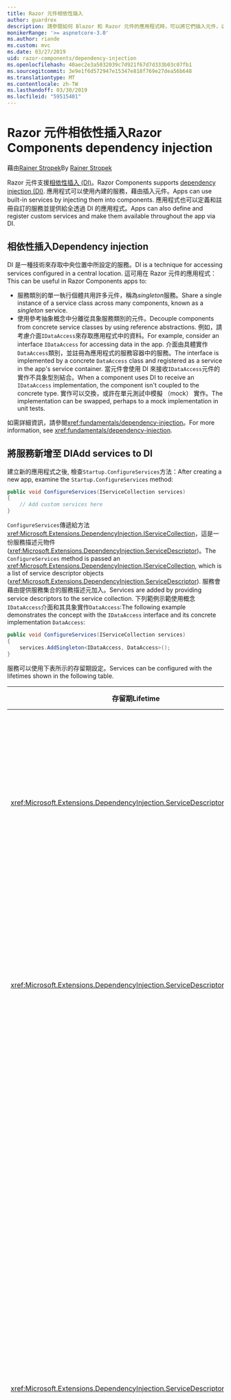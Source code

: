 ```yaml
---
title: Razor 元件相依性插入
author: guardrex
description: 請參閱如何 Blazor 和 Razor 元件的應用程式時，可以將它們插入元件，以便使用服務。
monikerRange: '>= aspnetcore-3.0'
ms.author: riande
ms.custom: mvc
ms.date: 03/27/2019
uid: razor-components/dependency-injection
ms.openlocfilehash: 40aec2e3a5032039c7d921f67d7d333b03c07fb1
ms.sourcegitcommit: 3e9e1f6d572947e15347e818f769e27dea56b648
ms.translationtype: MT
ms.contentlocale: zh-TW
ms.lasthandoff: 03/30/2019
ms.locfileid: "59515401"
---
```

# <a name="razor-components-dependency-injection"></a><span data-ttu-id="0b0f9-103">Razor 元件相依性插入</span><span class="sxs-lookup"><span data-stu-id="0b0f9-103">Razor Components dependency injection</span></span>

<span data-ttu-id="0b0f9-104">藉由[Rainer Stropek](https://www.timecockpit.com)</span><span class="sxs-lookup"><span data-stu-id="0b0f9-104">By [Rainer Stropek](https://www.timecockpit.com)</span></span>

<span data-ttu-id="0b0f9-105">Razor 元件支援[相依性插入 (DI)](xref:fundamentals/dependency-injection)。</span><span class="sxs-lookup"><span data-stu-id="0b0f9-105">Razor Components supports [dependency injection (DI)](xref:fundamentals/dependency-injection).</span></span> <span data-ttu-id="0b0f9-106">應用程式可以使用內建的服務，藉由插入元件。</span><span class="sxs-lookup"><span data-stu-id="0b0f9-106">Apps can use built-in services by injecting them into components.</span></span> <span data-ttu-id="0b0f9-107">應用程式也可以定義和註冊自訂的服務並提供給全透過 DI 的應用程式。</span><span class="sxs-lookup"><span data-stu-id="0b0f9-107">Apps can also define and register custom services and make them available throughout the app via DI.</span></span>

## <a name="dependency-injection"></a><span data-ttu-id="0b0f9-108">相依性插入</span><span class="sxs-lookup"><span data-stu-id="0b0f9-108">Dependency injection</span></span>

<span data-ttu-id="0b0f9-109">DI 是一種技術來存取中央位置中所設定的服務。</span><span class="sxs-lookup"><span data-stu-id="0b0f9-109">DI is a technique for accessing services configured in a central location.</span></span> <span data-ttu-id="0b0f9-110">這可用在 Razor 元件的應用程式：</span><span class="sxs-lookup"><span data-stu-id="0b0f9-110">This can be useful in Razor Components apps to:</span></span>

* <span data-ttu-id="0b0f9-111">服務類別的單一執行個體共用許多元件，稱為*singleton*服務。</span><span class="sxs-lookup"><span data-stu-id="0b0f9-111">Share a single instance of a service class across many components, known as a *singleton* service.</span></span>
* <span data-ttu-id="0b0f9-112">使用參考抽象概念中分離從具象服務類別的元件。</span><span class="sxs-lookup"><span data-stu-id="0b0f9-112">Decouple components from concrete service classes by using reference abstractions.</span></span> <span data-ttu-id="0b0f9-113">例如，請考慮介面`IDataAccess`來存取應用程式中的資料。</span><span class="sxs-lookup"><span data-stu-id="0b0f9-113">For example, consider an interface `IDataAccess` for accessing data in the app.</span></span> <span data-ttu-id="0b0f9-114">介面由具體實作`DataAccess`類別，並註冊為應用程式的服務容器中的服務。</span><span class="sxs-lookup"><span data-stu-id="0b0f9-114">The interface is implemented by a concrete `DataAccess` class and registered as a service in the app's service container.</span></span> <span data-ttu-id="0b0f9-115">當元件會使用 DI 來接收`IDataAccess`元件的實作不具象型別結合。</span><span class="sxs-lookup"><span data-stu-id="0b0f9-115">When a component uses DI to receive an `IDataAccess` implementation, the component isn't coupled to the concrete type.</span></span> <span data-ttu-id="0b0f9-116">實作可以交換，或許在單元測試中模擬 （mock） 實作。</span><span class="sxs-lookup"><span data-stu-id="0b0f9-116">The implementation can be swapped, perhaps to a mock implementation in unit tests.</span></span>

<span data-ttu-id="0b0f9-117">如需詳細資訊，請參閱<xref:fundamentals/dependency-injection>。</span><span class="sxs-lookup"><span data-stu-id="0b0f9-117">For more information, see <xref:fundamentals/dependency-injection>.</span></span>

## <a name="add-services-to-di"></a><span data-ttu-id="0b0f9-118">將服務新增至 DI</span><span class="sxs-lookup"><span data-stu-id="0b0f9-118">Add services to DI</span></span>

<span data-ttu-id="0b0f9-119">建立新的應用程式之後, 檢查`Startup.ConfigureServices`方法：</span><span class="sxs-lookup"><span data-stu-id="0b0f9-119">After creating a new app, examine the `Startup.ConfigureServices` method:</span></span>

```csharp
public void ConfigureServices(IServiceCollection services)
{
    // Add custom services here
}
```

<span data-ttu-id="0b0f9-120">`ConfigureServices`傳遞給方法<xref:Microsoft.Extensions.DependencyInjection.IServiceCollection>，這是一份服務描述元物件 (<xref:Microsoft.Extensions.DependencyInjection.ServiceDescriptor>)。</span><span class="sxs-lookup"><span data-stu-id="0b0f9-120">The `ConfigureServices` method is passed an <xref:Microsoft.Extensions.DependencyInjection.IServiceCollection>, which is a list of service descriptor objects (<xref:Microsoft.Extensions.DependencyInjection.ServiceDescriptor>).</span></span> <span data-ttu-id="0b0f9-121">服務會藉由提供服務集合的服務描述元加入。</span><span class="sxs-lookup"><span data-stu-id="0b0f9-121">Services are added by providing service descriptors to the service collection.</span></span> <span data-ttu-id="0b0f9-122">下列範例示範使用概念`IDataAccess`介面和其具象實作`DataAccess`:</span><span class="sxs-lookup"><span data-stu-id="0b0f9-122">The following example demonstrates the concept with the `IDataAccess` interface and its concrete implementation `DataAccess`:</span></span>

```csharp
public void ConfigureServices(IServiceCollection services)
{
    services.AddSingleton<IDataAccess, DataAccess>();
}
```

<span data-ttu-id="0b0f9-123">服務可以使用下表所示的存留期設定。</span><span class="sxs-lookup"><span data-stu-id="0b0f9-123">Services can be configured with the lifetimes shown in the following table.</span></span>

| <span data-ttu-id="0b0f9-124">存留期</span><span class="sxs-lookup"><span data-stu-id="0b0f9-124">Lifetime</span></span> | <span data-ttu-id="0b0f9-125">描述</span><span class="sxs-lookup"><span data-stu-id="0b0f9-125">Description</span></span> |
| -------- | ----------- |
| <xref:Microsoft.Extensions.DependencyInjection.ServiceDescriptor.Singleton*> | <span data-ttu-id="0b0f9-126">建立 DI*單一執行個體*的服務。</span><span class="sxs-lookup"><span data-stu-id="0b0f9-126">DI creates a *single instance* of the service.</span></span> <span data-ttu-id="0b0f9-127">需要的所有元件`Singleton`服務接收相同的服務執行個體。</span><span class="sxs-lookup"><span data-stu-id="0b0f9-127">All components requiring a `Singleton` service receive an instance of the same service.</span></span> |
| <xref:Microsoft.Extensions.DependencyInjection.ServiceDescriptor.Transient*> | <span data-ttu-id="0b0f9-128">每當元件取得的執行個體`Transient`服務從服務容器，它會接收*新的執行個體*的服務。</span><span class="sxs-lookup"><span data-stu-id="0b0f9-128">Whenever a component obtains an instance of a `Transient` service from the service container, it receives a *new instance* of the service.</span></span> |
| <xref:Microsoft.Extensions.DependencyInjection.ServiceDescriptor.Scoped*> | <span data-ttu-id="0b0f9-129">用戶端 Blazor 目前沒有 DI 領域的概念。</span><span class="sxs-lookup"><span data-stu-id="0b0f9-129">Client-side Blazor doesn't currently have the concept of DI scopes.</span></span> <span data-ttu-id="0b0f9-130">`Scoped` 行為類似`Singleton`。</span><span class="sxs-lookup"><span data-stu-id="0b0f9-130">`Scoped` behaves like `Singleton`.</span></span> <span data-ttu-id="0b0f9-131">不過，ASP.NET Core Razor 元件支援`Scoped`存留期。</span><span class="sxs-lookup"><span data-stu-id="0b0f9-131">However, ASP.NET Core Razor Components support the `Scoped` lifetime.</span></span> <span data-ttu-id="0b0f9-132">在 Razor 元件中，連接範圍已設定領域的服務註冊。</span><span class="sxs-lookup"><span data-stu-id="0b0f9-132">In a Razor Component, a scoped service registration is scoped to the connection.</span></span> <span data-ttu-id="0b0f9-133">基於這個理由，使用已設定領域的服務是慣用的服務，應受限於目前的使用者，即使目前的目的是要執行用戶端瀏覽器中。</span><span class="sxs-lookup"><span data-stu-id="0b0f9-133">For this reason, using scoped services is preferred for services that should be scoped to the current user, even if the current intent is to run client-side in the browser.</span></span> |

<span data-ttu-id="0b0f9-134">DI 系統是以 ASP.NET Core 中的 DI 系統為基礎。</span><span class="sxs-lookup"><span data-stu-id="0b0f9-134">The DI system is based on the DI system in ASP.NET Core.</span></span> <span data-ttu-id="0b0f9-135">如需詳細資訊，請參閱<xref:fundamentals/dependency-injection>。</span><span class="sxs-lookup"><span data-stu-id="0b0f9-135">For more information, see <xref:fundamentals/dependency-injection>.</span></span>

## <a name="default-services"></a><span data-ttu-id="0b0f9-136">預設服務</span><span class="sxs-lookup"><span data-stu-id="0b0f9-136">Default services</span></span>

<span data-ttu-id="0b0f9-137">預設的服務會自動新增至應用程式的服務集合。</span><span class="sxs-lookup"><span data-stu-id="0b0f9-137">Default services are automatically added to the app's service collection.</span></span>

| <span data-ttu-id="0b0f9-138">服務</span><span class="sxs-lookup"><span data-stu-id="0b0f9-138">Service</span></span> | <span data-ttu-id="0b0f9-139">描述</span><span class="sxs-lookup"><span data-stu-id="0b0f9-139">Description</span></span> |
| ------- | ----------- |
| <xref:System.Net.Http.HttpClient> | <span data-ttu-id="0b0f9-140">提供方法來傳送 HTTP 要求，以及從 URI (singleton) 所識別的資源接收 HTTP 回應。</span><span class="sxs-lookup"><span data-stu-id="0b0f9-140">Provides methods for sending HTTP requests and receiving HTTP responses from a resource identified by a URI (singleton).</span></span> <span data-ttu-id="0b0f9-141">請注意，這個執行個體`HttpClient`處理 HTTP 流量，在背景中的使用瀏覽器。</span><span class="sxs-lookup"><span data-stu-id="0b0f9-141">Note that this instance of `HttpClient` uses the browser for handling the HTTP traffic in the background.</span></span> <span data-ttu-id="0b0f9-142">[HttpClient.BaseAddress](xref:System.Net.Http.HttpClient.BaseAddress)會自動設為應用程式的基底 URI 前置詞。</span><span class="sxs-lookup"><span data-stu-id="0b0f9-142">[HttpClient.BaseAddress](xref:System.Net.Http.HttpClient.BaseAddress) is automatically set to the base URI prefix of the app.</span></span> <span data-ttu-id="0b0f9-143">`HttpClient` 僅提供給用戶端 Blazor 應用程式。</span><span class="sxs-lookup"><span data-stu-id="0b0f9-143">`HttpClient` is only provided to client-side Blazor apps.</span></span> |
| `IJSRuntime` | <span data-ttu-id="0b0f9-144">表示可能會分派呼叫的 JavaScript 執行階段的執行個體。</span><span class="sxs-lookup"><span data-stu-id="0b0f9-144">Represents an instance of a JavaScript runtime to which calls may be dispatched.</span></span> <span data-ttu-id="0b0f9-145">如需詳細資訊，請參閱<xref:razor-components/javascript-interop>。</span><span class="sxs-lookup"><span data-stu-id="0b0f9-145">For more information, see <xref:razor-components/javascript-interop>.</span></span> |
| `IUriHelper` | <span data-ttu-id="0b0f9-146">使用 Uri 和瀏覽狀態 (singleton) 包含協助程式。</span><span class="sxs-lookup"><span data-stu-id="0b0f9-146">Contains helpers for working with URIs and navigation state (singleton).</span></span> <span data-ttu-id="0b0f9-147">`IUriHelper` 會提供給 Blazor 和 Razor 元件應用程式。</span><span class="sxs-lookup"><span data-stu-id="0b0f9-147">`IUriHelper` is provided to both Blazor and Razor Components apps.</span></span> |

<span data-ttu-id="0b0f9-148">可以使用自訂服務提供者，而新增的預設範本的預設服務提供者。</span><span class="sxs-lookup"><span data-stu-id="0b0f9-148">It's possible to use a custom service provider instead of the default service provider added by the default template.</span></span> <span data-ttu-id="0b0f9-149">自訂服務提供者不會自動提供資料表中列出的預設服務。</span><span class="sxs-lookup"><span data-stu-id="0b0f9-149">A custom service provider doesn't automatically provide the default services listed in the table.</span></span> <span data-ttu-id="0b0f9-150">如果您使用自訂服務提供者，而且需要的任何服務表所示，加入新的服務提供者所需的服務。</span><span class="sxs-lookup"><span data-stu-id="0b0f9-150">If you use a custom service provider and require any of the services shown in the table, add the required services to the new service provider.</span></span>

## <a name="request-a-service-in-a-component"></a><span data-ttu-id="0b0f9-151">要求中元件的服務</span><span class="sxs-lookup"><span data-stu-id="0b0f9-151">Request a service in a component</span></span>

<span data-ttu-id="0b0f9-152">服務集合中加入的服務之後，則將服務插入元件的 Razor 範本使用[ @inject ](xref:mvc/views/razor#section-4) Razor 指示詞。</span><span class="sxs-lookup"><span data-stu-id="0b0f9-152">After services are added to the service collection, inject the services into the components' Razor templates using the [@inject](xref:mvc/views/razor#section-4) Razor directive.</span></span> <span data-ttu-id="0b0f9-153">`@inject` 有兩個參數：</span><span class="sxs-lookup"><span data-stu-id="0b0f9-153">`@inject` has two parameters:</span></span>

* <span data-ttu-id="0b0f9-154">類型名稱：要插入的服務型別。</span><span class="sxs-lookup"><span data-stu-id="0b0f9-154">Type name: The type of the service to inject.</span></span>
* <span data-ttu-id="0b0f9-155">屬性名稱：接收插入應用程式服務的屬性名稱。</span><span class="sxs-lookup"><span data-stu-id="0b0f9-155">Property name: The name of the property receiving the injected app service.</span></span> <span data-ttu-id="0b0f9-156">請注意，屬性不需要手動建立。</span><span class="sxs-lookup"><span data-stu-id="0b0f9-156">Note that the property doesn't require manual creation.</span></span> <span data-ttu-id="0b0f9-157">編譯器會建立屬性。</span><span class="sxs-lookup"><span data-stu-id="0b0f9-157">The compiler creates the property.</span></span>

<span data-ttu-id="0b0f9-158">如需詳細資訊，請參閱<xref:mvc/views/dependency-injection>。</span><span class="sxs-lookup"><span data-stu-id="0b0f9-158">For more information, see <xref:mvc/views/dependency-injection>.</span></span>

<span data-ttu-id="0b0f9-159">使用多個`@inject`陳述式來插入不同的服務。</span><span class="sxs-lookup"><span data-stu-id="0b0f9-159">Use multiple `@inject` statements to inject different services.</span></span>

<span data-ttu-id="0b0f9-160">下列範例示範如何使用 `@inject`。</span><span class="sxs-lookup"><span data-stu-id="0b0f9-160">The following example shows how to use `@inject`.</span></span> <span data-ttu-id="0b0f9-161">服務實作`Services.IDataAccess`元件的屬性不會插入`DataRepository`。</span><span class="sxs-lookup"><span data-stu-id="0b0f9-161">The service implementing `Services.IDataAccess` is injected into the component's property `DataRepository`.</span></span> <span data-ttu-id="0b0f9-162">請注意程式碼方式只使用`IDataAccess`抽象概念：</span><span class="sxs-lookup"><span data-stu-id="0b0f9-162">Note how the code is only using the `IDataAccess` abstraction:</span></span>

[!code-cshtml[](dependency-injection/samples_snapshot/3.x/CustomerList.cshtml?highlight=2-3,23)]

<span data-ttu-id="0b0f9-163">就內部而言，產生的屬性 (`DataRepository`) 以裝飾`InjectAttribute`屬性。</span><span class="sxs-lookup"><span data-stu-id="0b0f9-163">Internally, the generated property (`DataRepository`) is decorated with the `InjectAttribute` attribute.</span></span> <span data-ttu-id="0b0f9-164">一般而言，這個屬性不是直接使用。</span><span class="sxs-lookup"><span data-stu-id="0b0f9-164">Typically, this attribute isn't used directly.</span></span> <span data-ttu-id="0b0f9-165">如果基底類別是必要元件，而且插入的屬性也是必要的基底類別，如`InjectAttribute`可以手動新增：</span><span class="sxs-lookup"><span data-stu-id="0b0f9-165">If a base class is required for components and injected properties are also required for the base class, `InjectAttribute` can be manually added:</span></span>

```csharp
public class ComponentBase : IComponent
{
    // Dependency injection works even if using the
    // InjectAttribute in a component's base class.
    [Inject]
    protected IDataAccess DataRepository { get; set; }
    ...
}
```

<span data-ttu-id="0b0f9-166">在衍生自基底類別中，元件`@inject`指示詞不需要。</span><span class="sxs-lookup"><span data-stu-id="0b0f9-166">In components derived from the base class, the `@inject` directive isn't required.</span></span> <span data-ttu-id="0b0f9-167">`InjectAttribute`基底類別已足夠：</span><span class="sxs-lookup"><span data-stu-id="0b0f9-167">The `InjectAttribute` of the base class is sufficient:</span></span>

```cshtml
@page "/demo"
@inherits ComponentBase

<h1>Demo Component</h1>
```

## <a name="dependency-injection-in-services"></a><span data-ttu-id="0b0f9-168">在服務中的相依性插入</span><span class="sxs-lookup"><span data-stu-id="0b0f9-168">Dependency injection in services</span></span>

<span data-ttu-id="0b0f9-169">複雜的服務可能需要額外的服務。</span><span class="sxs-lookup"><span data-stu-id="0b0f9-169">Complex services might require additional services.</span></span> <span data-ttu-id="0b0f9-170">在先前範例中，`DataAccess`可能需要`HttpClient`預設服務。</span><span class="sxs-lookup"><span data-stu-id="0b0f9-170">In the prior example, `DataAccess` might require the `HttpClient` default service.</span></span> <span data-ttu-id="0b0f9-171">`@inject` (或`InjectAttribute`) 不適用於在 services 中使用。</span><span class="sxs-lookup"><span data-stu-id="0b0f9-171">`@inject` (or the `InjectAttribute`) isn't available for use in services.</span></span> <span data-ttu-id="0b0f9-172">*建構函式插入*必須改為使用。</span><span class="sxs-lookup"><span data-stu-id="0b0f9-172">*Constructor injection* must be used instead.</span></span> <span data-ttu-id="0b0f9-173">將參數加入至服務的建構函式時，會新增必要的服務。</span><span class="sxs-lookup"><span data-stu-id="0b0f9-173">Required services are added by adding parameters to the service's constructor.</span></span> <span data-ttu-id="0b0f9-174">當相依性插入建立服務時，它會辨識它需要在建構函式，並據以提供它們的服務。</span><span class="sxs-lookup"><span data-stu-id="0b0f9-174">When dependency injection creates the service, it recognizes the services it requires in the constructor and provides them accordingly.</span></span>

```csharp
public class DataAccess : IDataAccess
{
    // The constructor receives an HttpClient via dependency
    // injection. HttpClient is a default service.
    public DataAccess(HttpClient client)
    {
        ...
    }
}
```

<span data-ttu-id="0b0f9-175">建構函式插入的必要條件：</span><span class="sxs-lookup"><span data-stu-id="0b0f9-175">Prerequisites for constructor injection:</span></span>

* <span data-ttu-id="0b0f9-176">必須要有一個建構函式，其引數可以而完成的相依性插入。</span><span class="sxs-lookup"><span data-stu-id="0b0f9-176">There must be one constructor whose arguments can all be fulfilled by dependency injection.</span></span> <span data-ttu-id="0b0f9-177">請注意，如果他們指定預設值允許使用 DI 未涵蓋的其他參數。</span><span class="sxs-lookup"><span data-stu-id="0b0f9-177">Note that additional parameters not covered by DI are allowed if they specify default values.</span></span>
* <span data-ttu-id="0b0f9-178">適用的建構函式必須是*公開*。</span><span class="sxs-lookup"><span data-stu-id="0b0f9-178">The applicable constructor must be *public*.</span></span>
* <span data-ttu-id="0b0f9-179">只能有一個適用的建構函式。</span><span class="sxs-lookup"><span data-stu-id="0b0f9-179">There must only be one applicable constructor.</span></span> <span data-ttu-id="0b0f9-180">發生模稜兩可，DI 會擲回例外狀況。</span><span class="sxs-lookup"><span data-stu-id="0b0f9-180">In case of an ambiguity, DI throws an exception.</span></span>

## <a name="additional-resources"></a><span data-ttu-id="0b0f9-181">其他資源</span><span class="sxs-lookup"><span data-stu-id="0b0f9-181">Additional resources</span></span>

* <xref:fundamentals/dependency-injection>
* <xref:mvc/views/dependency-injection>
